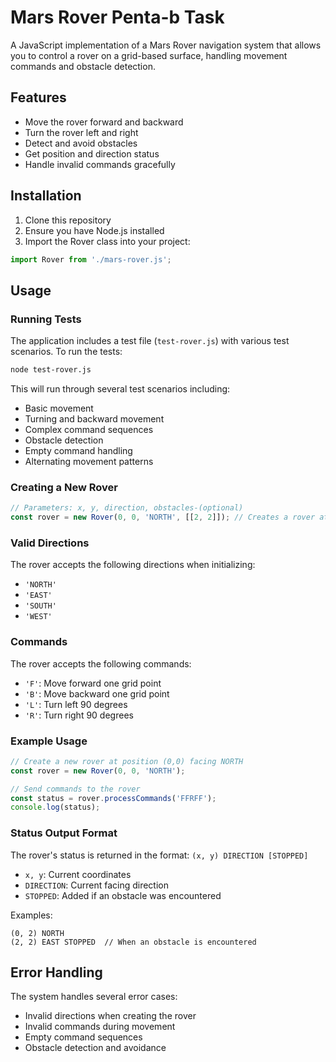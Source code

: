 # Mars Rover Penta-b Task

A JavaScript implementation of a Mars Rover navigation system that allows you to control a rover on a grid-based surface, handling movement commands and obstacle detection.

## Features

- Move the rover forward and backward
- Turn the rover left and right
- Detect and avoid obstacles
- Get position and direction status
- Handle invalid commands gracefully

## Installation

1. Clone this repository
2. Ensure you have Node.js installed
3. Import the Rover class into your project:
```javascript
import Rover from './mars-rover.js';
```

## Usage
### Running Tests

The application includes a test file (`test-rover.js`) with various test scenarios. To run the tests:

```bash
node test-rover.js
```

This will run through several test scenarios including:
- Basic movement
- Turning and backward movement
- Complex command sequences
- Obstacle detection
- Empty command handling
- Alternating movement patterns

### Creating a New Rover

```javascript
// Parameters: x, y, direction, obstacles-(optional)
const rover = new Rover(0, 0, 'NORTH', [[2, 2]]); // Creates a rover at (0,0) facing North with an obstacle at (2,2)
```

### Valid Directions

The rover accepts the following directions when initializing:
- `'NORTH'`
- `'EAST'`
- `'SOUTH'`
- `'WEST'`

### Commands

The rover accepts the following commands:
- `'F'`: Move forward one grid point
- `'B'`: Move backward one grid point
- `'L'`: Turn left 90 degrees
- `'R'`: Turn right 90 degrees

### Example Usage

```javascript
// Create a new rover at position (0,0) facing NORTH
const rover = new Rover(0, 0, 'NORTH');

// Send commands to the rover
const status = rover.processCommands('FFRFF');
console.log(status);
```

### Status Output Format

The rover's status is returned in the format: `(x, y) DIRECTION [STOPPED]`
- `x, y`: Current coordinates
- `DIRECTION`: Current facing direction
- `STOPPED`: Added if an obstacle was encountered

Examples:
```
(0, 2) NORTH
(2, 2) EAST STOPPED  // When an obstacle is encountered
```

## Error Handling

The system handles several error cases:
- Invalid directions when creating the rover
- Invalid commands during movement
- Empty command sequences
- Obstacle detection and avoidance